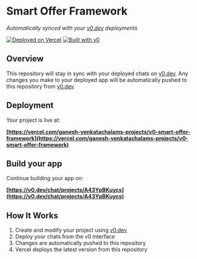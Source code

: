 # Smart Offer Framework

*Automatically synced with your [v0.dev](https://v0.dev) deployments*

[![Deployed on Vercel](https://img.shields.io/badge/Deployed%20on-Vercel-black?style=for-the-badge&logo=vercel)](https://vercel.com/ganesh-venkatachalams-projects/v0-smart-offer-framework)
[![Built with v0](https://img.shields.io/badge/Built%20with-v0.dev-black?style=for-the-badge)](https://v0.dev/chat/projects/A43YpBKuycs)

## Overview

This repository will stay in sync with your deployed chats on [v0.dev](https://v0.dev).
Any changes you make to your deployed app will be automatically pushed to this repository from [v0.dev](https://v0.dev).

## Deployment

Your project is live at:

**[https://vercel.com/ganesh-venkatachalams-projects/v0-smart-offer-framework](https://vercel.com/ganesh-venkatachalams-projects/v0-smart-offer-framework)**

## Build your app

Continue building your app on:

**[https://v0.dev/chat/projects/A43YpBKuycs](https://v0.dev/chat/projects/A43YpBKuycs)**

## How It Works

1. Create and modify your project using [v0.dev](https://v0.dev)
2. Deploy your chats from the v0 interface
3. Changes are automatically pushed to this repository
4. Vercel deploys the latest version from this repository
